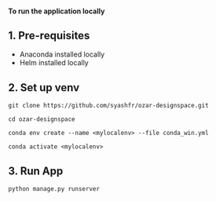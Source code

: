 #### To run the application locally

## 1. Pre-requisites
 - Anaconda installed locally
 - Helm installed locally

## 2. Set up venv
    git clone https://github.com/syashfr/ozar-designspace.git
    
    cd ozar-designspace  

    conda env create --name <mylocalenv> --file conda_win.yml

    conda activate <mylocalenv>

## 3. Run App
    python manage.py runserver 
 